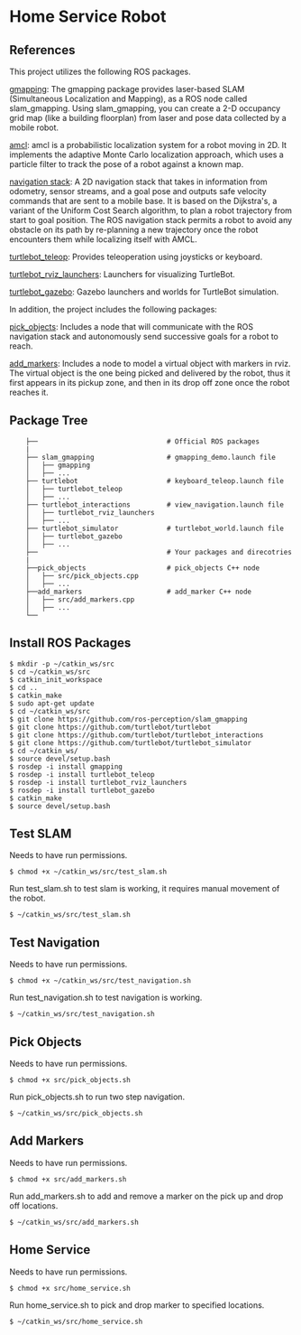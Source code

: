 # Home Service Robot

## References
This project utilizes the following ROS packages.

[gmapping](http://wiki.ros.org/gmapping): The gmapping package provides laser-based SLAM (Simultaneous Localization and Mapping), as a ROS node called slam_gmapping. Using slam_gmapping, you can create a 2-D occupancy grid map (like a building floorplan) from laser and pose data collected by a mobile robot.

[amcl](http://wiki.ros.org/amcl): amcl is a probabilistic localization system for a robot moving in 2D. It implements the adaptive Monte Carlo localization approach, which uses a particle filter to track the pose of a robot against a known map.

[navigation stack](http://wiki.ros.org/navigation): A 2D navigation stack that takes in information from odometry, sensor streams, and a goal pose and outputs safe velocity commands that are sent to a mobile base. It is based on the Dijkstra's, a variant of the Uniform Cost Search algorithm, to plan a robot trajectory from start to goal position. The ROS navigation stack permits a robot to avoid any obstacle on its path by re-planning a new trajectory once the robot encounters them while localizing itself with AMCL.

[turtlebot_teleop](http://wiki.ros.org/turtlebot_teleop): Provides teleoperation using joysticks or keyboard.

[turtlebot_rviz_launchers](http://wiki.ros.org/turtlebot_rviz_launchers): Launchers for visualizing TurtleBot.

[turtlebot_gazebo](http://wiki.ros.org/turtlebot_gazebo): Gazebo launchers and worlds for TurtleBot simulation.

In addition, the project includes the following packages:

[pick_objects](https://github.com/GinaSierra/HomeServiceRobot/tree/main/pick_objects): Includes a node that will communicate with the ROS navigation stack and autonomously send successive goals for a robot to reach.

[add_markers](https://github.com/GinaSierra/HomeServiceRobot/tree/main/add_markers): Includes a node to model a virtual object with markers in rviz. The virtual object is the one being picked and delivered by the robot, thus it first appears in its pickup zone, and then in its drop off zone once the robot reaches it.

## Package Tree
```
    ├──                                # Official ROS packages
    |
    ├── slam_gmapping                  # gmapping_demo.launch file
    │   ├── gmapping
    │   ├── ...
    ├── turtlebot                      # keyboard_teleop.launch file
    │   ├── turtlebot_teleop
    │   ├── ...
    ├── turtlebot_interactions         # view_navigation.launch file
    │   ├── turtlebot_rviz_launchers
    │   ├── ...
    ├── turtlebot_simulator            # turtlebot_world.launch file
    │   ├── turtlebot_gazebo
    │   ├── ...
    ├──                                # Your packages and direcotries
    |
    ├──pick_objects                    # pick_objects C++ node
    │   ├── src/pick_objects.cpp
    │   ├── ...
    ├──add_markers                     # add_marker C++ node
    │   ├── src/add_markers.cpp
    │   ├── ...
    └──
```
## Install ROS Packages
```
$ mkdir -p ~/catkin_ws/src
$ cd ~/catkin_ws/src
$ catkin_init_workspace
$ cd ..
$ catkin_make
$ sudo apt-get update
$ cd ~/catkin_ws/src
$ git clone https://github.com/ros-perception/slam_gmapping
$ git clone https://github.com/turtlebot/turtlebot
$ git clone https://github.com/turtlebot/turtlebot_interactions
$ git clone https://github.com/turtlebot/turtlebot_simulator
$ cd ~/catkin_ws/
$ source devel/setup.bash
$ rosdep -i install gmapping
$ rosdep -i install turtlebot_teleop
$ rosdep -i install turtlebot_rviz_launchers
$ rosdep -i install turtlebot_gazebo
$ catkin_make
$ source devel/setup.bash
```
## Test SLAM
Needs to have run permissions.
```
$ chmod +x ~/catkin_ws/src/test_slam.sh
```
Run test_slam.sh to test slam is working, it requires manual movement of the robot.
```
$ ~/catkin_ws/src/test_slam.sh
```
## Test Navigation
Needs to have run permissions.
```
$ chmod +x ~/catkin_ws/src/test_navigation.sh
```

Run test_navigation.sh to test navigation is working.
```
$ ~/catkin_ws/src/test_navigation.sh
```

## Pick Objects
Needs to have run permissions.
```
$ chmod +x src/pick_objects.sh
```
Run pick_objects.sh to run two step navigation.

```
$ ~/catkin_ws/src/pick_objects.sh
```

## Add Markers
Needs to have run permissions.
```
$ chmod +x src/add_markers.sh
```
Run add_markers.sh to add and remove a marker on the pick up and drop off locations.

```
$ ~/catkin_ws/src/add_markers.sh
```

## Home Service
Needs to have run permissions.
```
$ chmod +x src/home_service.sh
```

Run home_service.sh to pick and drop marker to specified locations.
```
$ ~/catkin_ws/src/home_service.sh
```

